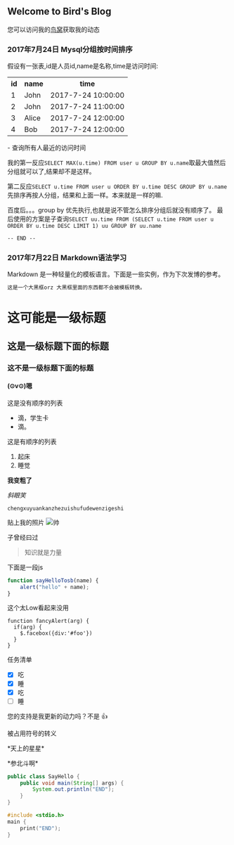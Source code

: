 ## Welcome to Bird's Blog

您可以访问我的[鸟窝](https://pooorbird.github.io/)获取我的动态

### 2017年7月24日 Mysql分组按时间排序

假设有一张表,id是人员id,name是名称,time是访问时间:
<table>
	<tr>
		<th>id</th>
		<th>name</th>
		<th>time</th>
	</tr>
	<tr>
		<td>1</td>
		<td>John</td>
		<td>2017-7-24 10:00:00</td>
	</tr>
	<tr>
		<td>2</td>
		<td>John</td>
		<td>2017-7-24 11:00:00</td>
	</tr>
	<tr>
		<td>3</td>
		<td>Alice</td>
		<td>2017-7-24 12:00:00</td>
	</tr>
	<tr>
		<td>4</td>
		<td>Bob</td>
		<td>2017-7-24 12:00:00</td>
	</tr>
</table>
- 查询所有人最近的访问时间

我的第一反应`SELECT MAX(u.time) FROM user u GROUP BY u.name`取最大值然后分组就可以了,结果却不是这样。

第二反应`SELECT u.time FROM user u ORDER BY u.time DESC GROUP BY u.name`先排序再按人分组，结果和上面一样。本来就是一样的嘛.

百度后。。。group by 优先执行,也就是说不管怎么排序分组后就没有顺序了。
最后使用的方案是子查询`SELECT uu.time FROM (SELECT u.time FROM user u ORDER BY u.time DESC LIMIT 1) uu GROUP BY uu.name`

```markdown
-- END --
```

### 2017年7月22日 Markdown语法学习

Markdown 是一种轻量化的模板语言。下面是一些实例，作为下次发博的参考。

```markdown
这是一个大黑框orz 大黑框里面的东西都不会被模板转换。
```
# 这可能是一级标题
## 这是一级标题下面的标题
### 这不是一级标题下面的标题
#### (⊙v⊙)嗯

这是没有顺序的列表
- 滴，学生卡
- 滴。

这是有顺序的列表
1. 起床
2. 睡觉

**我变粗了**

_斜眼笑_

`chengxuyuankanzhezuishufudewenzigeshi`

贴上我的照片
![帅](http://qq.yh31.com/tp/zjbq/201506211824137045.jpg)

子曾经曰过

> 知识就是力量

下面是一段js
```javascript
function sayHelloTosb(name) {
 	alert("hello" + name);
}
```

这个太Low看起来没用

    function fancyAlert(arg) {
      if(arg) {
        $.facebox({div:'#foo'})
      }
    }
    

任务清单
- [x] 吃
- [x] 睡
- [x] 吃
- [ ] 睡

您的支持是我更新的动力吗？不是 :+1:

被占用符号的转义

\*天上的星星\*

\*参北斗啊\*

```java
public class SayHello {
	public void main(String[] args) {
		System.out.println("END");
	}
}
```

```c
#include <stdio.h>
main {
	print("END");
}
```
